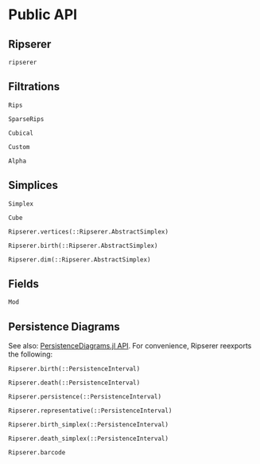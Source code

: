 # Public API

## Ripserer

```@docs
ripserer
```

## Filtrations

```@docs
Rips
```

```@docs
SparseRips
```

```@docs
Cubical
```

```@docs
Custom
```

```@docs
Alpha
```

## Simplices

```@docs
Simplex
```

```@docs
Cube
```

```@docs
Ripserer.vertices(::Ripserer.AbstractSimplex)
```

```@docs
Ripserer.birth(::Ripserer.AbstractSimplex)
```

```@docs
Ripserer.dim(::Ripserer.AbstractSimplex)
```

## Fields

```@docs
Mod
```

## Persistence Diagrams

See also: [PersistenceDiagrams.jl
API](https://mtsch.github.io/PersistenceDiagrams.jl/dev/api/). For convenience, Ripserer
reexports the following:

```
Ripserer.birth(::PersistenceInterval)
```

```
Ripserer.death(::PersistenceInterval)
```

```
Ripserer.persistence(::PersistenceInterval)
```

```
Ripserer.representative(::PersistenceInterval)
```

```
Ripserer.birth_simplex(::PersistenceInterval)
```

```
Ripserer.death_simplex(::PersistenceInterval)
```

```
Ripserer.barcode
```
